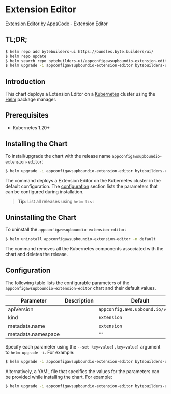 # Extension Editor

[Extension Editor by AppsCode](https://byte.builders) - Extension Editor

## TL;DR;

```bash
$ helm repo add bytebuilders-ui https://bundles.byte.builders/ui/
$ helm repo update
$ helm search repo bytebuilders-ui/appconfigawsupboundio-extension-editor --version=v0.4.18
$ helm upgrade -i appconfigawsupboundio-extension-editor bytebuilders-ui/appconfigawsupboundio-extension-editor -n default --create-namespace --version=v0.4.18
```

## Introduction

This chart deploys a Extension Editor on a [Kubernetes](http://kubernetes.io) cluster using the [Helm](https://helm.sh) package manager.

## Prerequisites

- Kubernetes 1.20+

## Installing the Chart

To install/upgrade the chart with the release name `appconfigawsupboundio-extension-editor`:

```bash
$ helm upgrade -i appconfigawsupboundio-extension-editor bytebuilders-ui/appconfigawsupboundio-extension-editor -n default --create-namespace --version=v0.4.18
```

The command deploys a Extension Editor on the Kubernetes cluster in the default configuration. The [configuration](#configuration) section lists the parameters that can be configured during installation.

> **Tip**: List all releases using `helm list`

## Uninstalling the Chart

To uninstall the `appconfigawsupboundio-extension-editor`:

```bash
$ helm uninstall appconfigawsupboundio-extension-editor -n default
```

The command removes all the Kubernetes components associated with the chart and deletes the release.

## Configuration

The following table lists the configurable parameters of the `appconfigawsupboundio-extension-editor` chart and their default values.

|     Parameter      | Description |                    Default                    |
|--------------------|-------------|-----------------------------------------------|
| apiVersion         |             | <code>appconfig.aws.upbound.io/v1beta1</code> |
| kind               |             | <code>Extension</code>                        |
| metadata.name      |             | <code>extension</code>                        |
| metadata.namespace |             | <code>""</code>                               |


Specify each parameter using the `--set key=value[,key=value]` argument to `helm upgrade -i`. For example:

```bash
$ helm upgrade -i appconfigawsupboundio-extension-editor bytebuilders-ui/appconfigawsupboundio-extension-editor -n default --create-namespace --version=v0.4.18 --set apiVersion=appconfig.aws.upbound.io/v1beta1
```

Alternatively, a YAML file that specifies the values for the parameters can be provided while
installing the chart. For example:

```bash
$ helm upgrade -i appconfigawsupboundio-extension-editor bytebuilders-ui/appconfigawsupboundio-extension-editor -n default --create-namespace --version=v0.4.18 --values values.yaml
```
